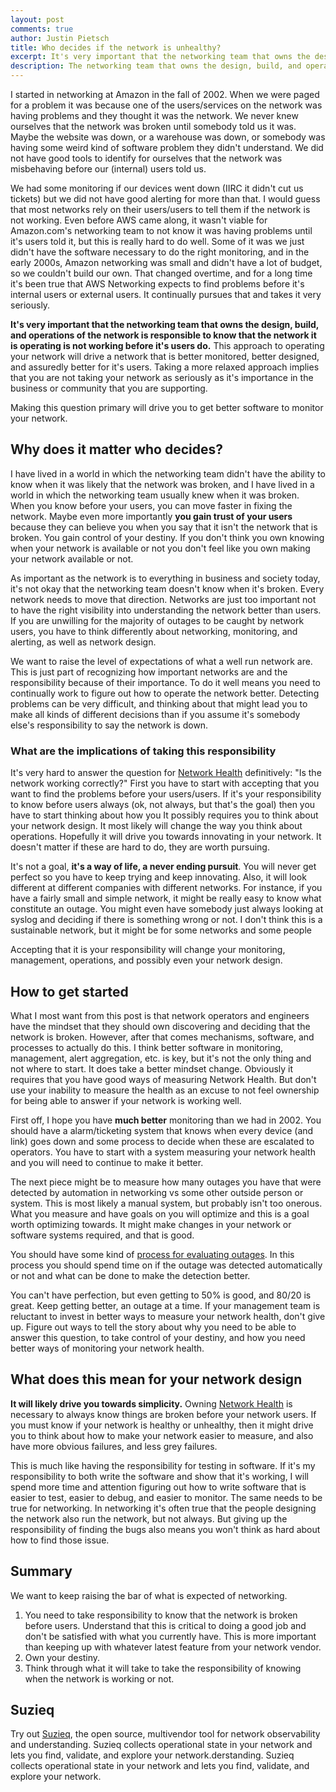 ```yaml
---
layout: post
comments: true
author: Justin Pietsch
title: Who decides if the network is unhealthy?
excerpt: It's very important that the networking team that owns the design, build, and operations of the network is responsible to know that the network it is operating is not working before it's users do.
description: The networking team that owns the design, build, and operations of the network is responsible to know that the network it is operating or not working before it's users do.
---
```

I started in networking at Amazon in the fall of 2002. When we were paged for a problem it was because one of the users/services on the network was having problems and they thought it was the network. We never knew ourselves that the network was broken until somebody told us it was. Maybe the website was down, or a warehouse was down, or somebody was having some weird kind of software problem they didn't understand. We did not have good tools to identify for ourselves that the network was misbehaving before our (internal) users told us.

We had some monitoring if our devices went down (IIRC it didn't cut us tickets) but we did not have good alerting for more than that. I would guess that most networks rely on their users/users to tell them if the network is not working. Even before AWS came along, it wasn't viable for Amazon.com's networking team to not know it was having problems until it's users told it, but this is really hard to do well. Some of it was we just didn't have the software necessary to do the right monitoring, and in the early 2000s, Amazon networking was small and didn't have a lot of budget, so we couldn't build our own. That changed overtime, and for a long time it's been true that AWS Networking expects to find problems before it's internal users or external users. It continually pursues that and takes it very seriously.

**It's very important that the networking team that owns the design, build, and operations of the network is responsible to know that the network it is operating is not working before it's users do.** This approach to operating your network will drive a network that is better monitored, better designed, and assuredly better for it's users. Taking a more relaxed approach implies that you are not taking your network as seriously as it's importance in the business or community that you are supporting.

Making this question primary will drive you to get better software to monitor your network.

## Why does it matter who decides?

I have lived in a world in which the networking team didn't have the ability to know when it was likely that the network was broken, and I have lived in a world in which the networking team usually knew when it was broken. When you know before your users, you can move faster in fixing the network. Maybe even more importantly **you gain trust of your users** because they can believe you when you say that it isn't the network that is broken. You gain control of your destiny. If you don't think you own knowing when your network is available or not you don't feel like you own making your network available or not.

As important as the network is to everything in business and society today, it's not okay that the networking team doesn't know when it's broken. Every network needs to move that direction. Networks are just too important not to have the right visibility into understanding the network better than users. If you are unwilling for the majority of outages to be caught by network users, you have to think differently about networking, monitoring, and alerting, as well as network design.

We want to raise the level of expectations of what a well run network are. This is just part of recognizing how important networks are and the responsibility because of their importance. To do it well means you need to continually work to figure out how to operate the network better. Detecting problems can be very difficult, and thinking about that might lead you to make all kinds of different decisions than if you assume it's somebody else's responsibility to say the network is down.

### What are the implications of taking this responsibility

It's very hard to answer the question for [Network Health](https://elegantnetwork.github.io/posts/network-health/) definitively: "Is the network working correctly?" First you have to start with accepting that you want to find the problems before your users/users. If it's your responsibility to know before users always (ok, not always, but that's the goal) then you have to start thinking about how you It possibly requires you to think about your network design. It most likely will change the way you think about operations. Hopefully it will drive you towards innovating in your network. It doesn't matter if these are hard to do, they are worth pursuing.

It's not a goal, **it's a way of life, a never ending pursuit**. You will never get perfect so you have to keep trying and keep innovating. Also, it will look different at different companies with different networks. For instance, if you have a fairly small and simple network, it might be really easy to know what constitute an outage. You might even have somebody just always looking at syslog and deciding if there is something wrong or not. I don't think this is a sustainable network, but it might be for some networks and some people

Accepting that it is your responsibility will change your monitoring, management, operations, and possibly even your network design.

## How to get started

What I most want from this post is that network operators and engineers have the mindset that they should own discovering and deciding that the network is broken. However, after that comes mechanisms, software, and processes to actually do this. I think better software in monitoring, management, alert aggregation, etc. is key, but it's not the only thing and not where to start. It does take a better mindset change. Obviously it requires that you have good ways of measuring Network Health. But don't use your inability to measure the health as an excuse to not feel ownership for being able to answer if your network is working well.

First off, I hope you have **much better** monitoring than we had in 2002. You should have a alarm/ticketing system that knows when every device (and link) goes down and some process to decide when these are escalated to operators. You have to start with a system measuring your network health and you will need to continue to make it better.

The next piece might be to measure how many outages you have that were detected by automation in networking vs some other outside person or system. This is most likely a manual system, but probably isn't too onerous. What you measure and have goals on you will optimize and this is a goal worth optimizing towards. It might make changes in your network or software systems required, and that is good.

You should have some kind of [process for evaluating outages](https://wa.aws.amazon.com/wat.concept.coe.en.html). In this process you should spend time on if the outage was detected automatically or not and what can be done to make the detection better. 

You can't have perfection, but even getting to 50% is good, and 80/20 is great. Keep getting better, an outage at a time. If your management team is reluctant to invest in better ways to measure your network health, don't give up. Figure out ways to tell the story about why you need to be able to answer this question, to take control of your destiny, and how you need better ways of monitoring your network health.
## What does this mean for your network design

**It will likely drive you towards simplicity.** Owning [Network Health](https://elegantnetwork.github.io/posts/network-health/) is necessary to always know things are broken before your network users. If you must know if your network is healthy or unhealthy, then it might drive you to think about how to make your network easier to measure, and also have more obvious failures, and less grey failures.

This is much like having the responsibility for testing in software. If it's my responsibility to both write the software and show that it's working, I will spend more time and attention figuring out how to write software that is easier to test, easier to debug, and easier to monitor. The same needs to be true for networking. In networking it's often true that the people designing the network also run the network, but not always. But giving up the responsibility of finding the bugs also means you won't think as hard about how to find those issue.

## Summary

We want to keep raising the bar of what is expected of networking.

1. You need to take responsibility to know that the network is broken before users. Understand that this is critical to doing a good job and don't be satisfied with what you currently have. This is more important than keeping up with whatever latest feature from your network vendor.
1. Own your destiny.
1. Think through what it will take to take the responsibility of knowing when the network is working or not.

## Suzieq

Try out [Suzieq](https://www.stardustsystems.net/suzieq/), the open source, multivendor tool for network observability and understanding. Suzieq collects operational state in your network and lets you find, validate, and explore your network.derstanding. Suzieq collects operational state in your network and lets you find, validate, and explore your network.